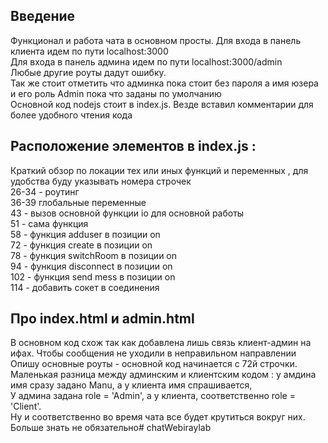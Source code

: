 ## Введение
Функционал и работа чата в основном просты. Для входа в панель клиента идем по пути localhost:3000
<br/>
Для входа в панель админа идем по пути localhost:3000/admin<br/>
Любые другие роуты дадут ошибку. <br/>
Так же стоит отметить что админка пока стоит без пароля а имя юзера и его роль Admin пока что заданы по умолчанию<br/>
Основной код nodejs стоит в index.js. Везде вставил комментарии для более удобного чтения кода<br/>

## Расположение элементов в index.js :

Краткий обзор по локации тех или иных функций и переменных , для удобства буду указывать номера строчек<br/>
26-34 - роутинг<br/>
36-39 глобальные переменные<br/>
43 - вызов основной функции io для основной работы<br/>
51 - сама функция<br/>
58 - функция adduser в позиции on<br/>
72 - функция create в позиции on<br/>
78 - функция switchRoom в позиции on<br/>
94 - функция disconnect в позиции on<br/>
102 - функция send mess в позиции on<br/>
114 - добавить сокет в соединения<br/>
## Про index.html и admin.html
В основном код схож так как добавлена лишь связь клиент-админ на ифах. Чтобы сообщения не уходили в неправильном направлении<br/>
Опишу основные роуты - основной код начинается с 72й строчки.<br/>
Маленькая разница между админским и клиентским кодом : у амдина имя сразу задано Manu, а у клиента имя спрашивается, <br/>
У админа задана role = 'Admin', а у клиента, соответственно role = 'Client'. <br/>
Ну и соответственно во время чата все будет крутиться вокруг них. Больше знать не обязательно# chatWebiraylab
